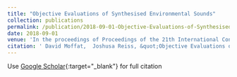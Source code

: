 ```yaml
---
title: "Objective Evaluations of Synthesised Environmental Sounds"
collection: publications
permalink: /publication/2018-09-01-Objective-Evaluations-of-Synthesised-Environmental-Sounds
date: 2018-09-01
venue: 'In the proceedings of Proceedings of the 21th International Conference on Digital Audio Effects (DAFx-18)'
citation: ' David Moffat,  Joshusa Reiss, &quot;Objective Evaluations of Synthesised Environmental Sounds.&quot; In the proceedings of Proceedings of the 21th International Conference on Digital Audio Effects (DAFx-18), 2018.'
---
```

Use [Google Scholar](https://scholar.google.com/scholar?q=Objective+Evaluations+of+Synthesised+Environmental+Sounds){:target="_blank"} for full citation